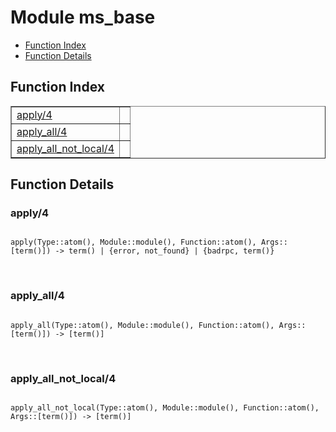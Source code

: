 

# Module ms_base #
* [Function Index](#index)
* [Function Details](#functions)

<a name="index"></a>

## Function Index ##


<table width="100%" border="1" cellspacing="0" cellpadding="2" summary="function index"><tr><td valign="top"><a href="#apply-4">apply/4</a></td><td></td></tr><tr><td valign="top"><a href="#apply_all-4">apply_all/4</a></td><td></td></tr><tr><td valign="top"><a href="#apply_all_not_local-4">apply_all_not_local/4</a></td><td></td></tr></table>


<a name="functions"></a>

## Function Details ##

<a name="apply-4"></a>

### apply/4 ###

<pre><code>
apply(Type::atom(), Module::module(), Function::atom(), Args::[term()]) -&gt; term() | {error, not_found} | {badrpc, term()}
</code></pre>
<br />

<a name="apply_all-4"></a>

### apply_all/4 ###

<pre><code>
apply_all(Type::atom(), Module::module(), Function::atom(), Args::[term()]) -&gt; [term()]
</code></pre>
<br />

<a name="apply_all_not_local-4"></a>

### apply_all_not_local/4 ###

<pre><code>
apply_all_not_local(Type::atom(), Module::module(), Function::atom(), Args::[term()]) -&gt; [term()]
</code></pre>
<br />

